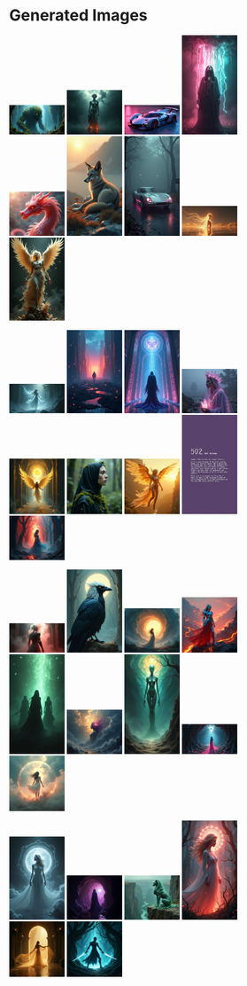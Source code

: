 # Generated Images



<img src="2025_08_05_01.webp" width="100"/> <img src="2025_08_05_02.webp" width="100"/> <img src="2025_08_05_03.webp" width="100"/> <img src="2025_08_05_04.webp" width="100"/> <img src="2025_08_05_05.webp" width="100"/> <img src="2025_08_05_06.webp" width="100"/> <img src="2025_08_05_07.webp" width="100"/> <img src="2025_08_05_08.webp" width="100"/> <img src="2025_08_05_09.webp" width="100"/>

<img src="2025_08_05_10.webp" width="100"/> <img src="2025_08_05_11.webp" width="100"/> <img src="2025_08_05_12.webp" width="100"/> <img src="2025_08_05_13.webp" width="100"/> <img src="2025_08_05_14.webp" width="100"/> <img src="2025_08_05_15.webp" width="100"/> <img src="2025_08_05_16.webp" width="100"/> <img src="2025_08_05_17.webp" width="100"/> <img src="2025_08_05_18.webp" width="100"/>

<img src="2025_08_05_19.webp" width="100"/> <img src="2025_08_05_20.webp" width="100"/> <img src="2025_08_05_21.webp" width="100"/> <img src="2025_08_05_22.webp" width="100"/> <img src="2025_08_05_23.webp" width="100"/> <img src="2025_08_05_24.webp" width="100"/> <img src="2025_08_05_25.webp" width="100"/> <img src="2025_08_05_26.webp" width="100"/> <img src="2025_08_05_27.webp" width="100"/>

<img src="2025_08_05_28.webp" width="100"/> <img src="2025_08_05_29.webp" width="100"/> <img src="2025_08_05_30.webp" width="100"/> <img src="2025_08_05_31.webp" width="100"/> <img src="2025_08_05_32.webp" width="100"/> <img src="2025_08_05_33.webp" width="100"/>